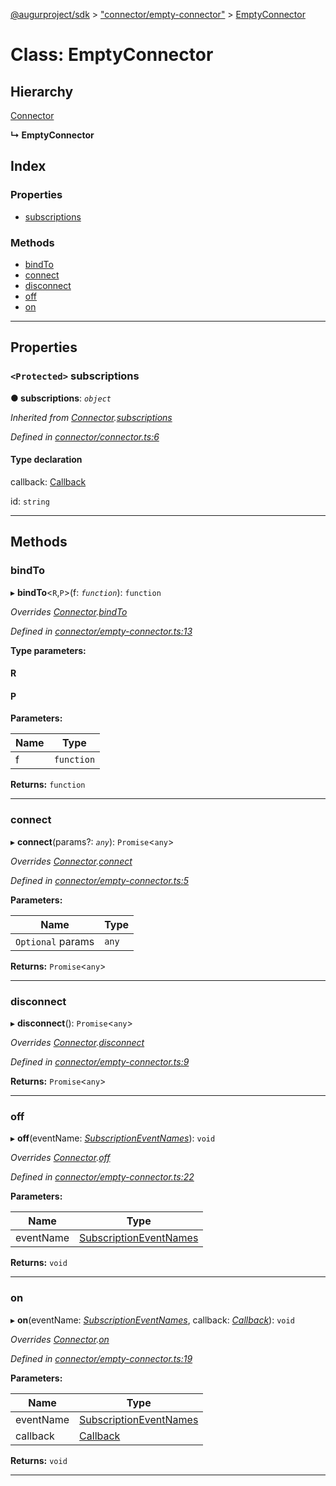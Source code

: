 [@augurproject/sdk](../README.md) > ["connector/empty-connector"](../modules/_connector_empty_connector_.md) > [EmptyConnector](../classes/_connector_empty_connector_.emptyconnector.md)

# Class: EmptyConnector

## Hierarchy

 [Connector](_connector_connector_.connector.md)

**↳ EmptyConnector**

## Index

### Properties

* [subscriptions](_connector_empty_connector_.emptyconnector.md#subscriptions)

### Methods

* [bindTo](_connector_empty_connector_.emptyconnector.md#bindto)
* [connect](_connector_empty_connector_.emptyconnector.md#connect)
* [disconnect](_connector_empty_connector_.emptyconnector.md#disconnect)
* [off](_connector_empty_connector_.emptyconnector.md#off)
* [on](_connector_empty_connector_.emptyconnector.md#on)

---

## Properties

<a id="subscriptions"></a>

### `<Protected>` subscriptions

**● subscriptions**: *`object`*

*Inherited from [Connector](_connector_connector_.connector.md).[subscriptions](_connector_connector_.connector.md#subscriptions)*

*Defined in [connector/connector.ts:6](https://github.com/AugurProject/augur/blob/1991ef64ef/packages/augur-sdk/src/connector/connector.ts#L6)*

#### Type declaration

[event: `string`]: `object`

 callback: [Callback](../modules/_connector_connector_.md#callback)

 id: `string`

___

## Methods

<a id="bindto"></a>

###  bindTo

▸ **bindTo**<`R`,`P`>(f: *`function`*): `function`

*Overrides [Connector](_connector_connector_.connector.md).[bindTo](_connector_connector_.connector.md#bindto)*

*Defined in [connector/empty-connector.ts:13](https://github.com/AugurProject/augur/blob/1991ef64ef/packages/augur-sdk/src/connector/empty-connector.ts#L13)*

**Type parameters:**

#### R 
#### P 
**Parameters:**

| Name | Type |
| ------ | ------ |
| f | `function` |

**Returns:** `function`

___
<a id="connect"></a>

###  connect

▸ **connect**(params?: *`any`*): `Promise`<`any`>

*Overrides [Connector](_connector_connector_.connector.md).[connect](_connector_connector_.connector.md#connect)*

*Defined in [connector/empty-connector.ts:5](https://github.com/AugurProject/augur/blob/1991ef64ef/packages/augur-sdk/src/connector/empty-connector.ts#L5)*

**Parameters:**

| Name | Type |
| ------ | ------ |
| `Optional` params | `any` |

**Returns:** `Promise`<`any`>

___
<a id="disconnect"></a>

###  disconnect

▸ **disconnect**(): `Promise`<`any`>

*Overrides [Connector](_connector_connector_.connector.md).[disconnect](_connector_connector_.connector.md#disconnect)*

*Defined in [connector/empty-connector.ts:9](https://github.com/AugurProject/augur/blob/1991ef64ef/packages/augur-sdk/src/connector/empty-connector.ts#L9)*

**Returns:** `Promise`<`any`>

___
<a id="off"></a>

###  off

▸ **off**(eventName: *[SubscriptionEventNames](../enums/_constants_.subscriptioneventnames.md)*): `void`

*Overrides [Connector](_connector_connector_.connector.md).[off](_connector_connector_.connector.md#off)*

*Defined in [connector/empty-connector.ts:22](https://github.com/AugurProject/augur/blob/1991ef64ef/packages/augur-sdk/src/connector/empty-connector.ts#L22)*

**Parameters:**

| Name | Type |
| ------ | ------ |
| eventName | [SubscriptionEventNames](../enums/_constants_.subscriptioneventnames.md) |

**Returns:** `void`

___
<a id="on"></a>

###  on

▸ **on**(eventName: *[SubscriptionEventNames](../enums/_constants_.subscriptioneventnames.md)*, callback: *[Callback](../modules/_connector_connector_.md#callback)*): `void`

*Overrides [Connector](_connector_connector_.connector.md).[on](_connector_connector_.connector.md#on)*

*Defined in [connector/empty-connector.ts:19](https://github.com/AugurProject/augur/blob/1991ef64ef/packages/augur-sdk/src/connector/empty-connector.ts#L19)*

**Parameters:**

| Name | Type |
| ------ | ------ |
| eventName | [SubscriptionEventNames](../enums/_constants_.subscriptioneventnames.md) |
| callback | [Callback](../modules/_connector_connector_.md#callback) |

**Returns:** `void`

___

